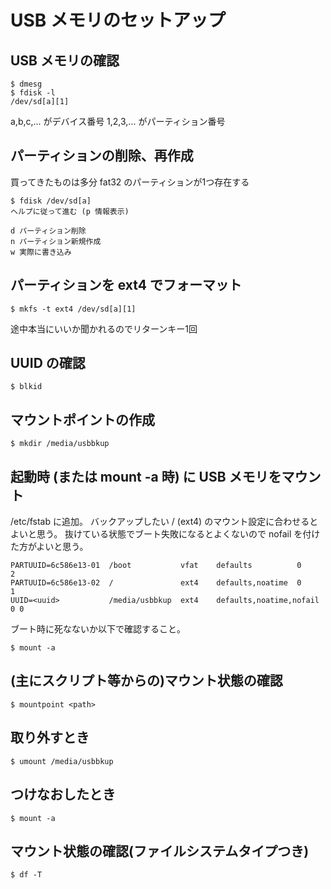 # USB メモリのセットアップ

## USB メモリの確認
```
$ dmesg
$ fdisk -l
/dev/sd[a][1]
```
a,b,c,... がデバイス番号
1,2,3,... がパーティション番号

## パーティションの削除、再作成
買ってきたものは多分 fat32 のパーティションが1つ存在する
```
$ fdisk /dev/sd[a]
ヘルプに従って進む (p 情報表示)

d パーティション削除
n パーティション新規作成
w 実際に書き込み
```

## パーティションを ext4 でフォーマット
```
$ mkfs -t ext4 /dev/sd[a][1]
```
途中本当にいいか聞かれるのでリターンキー1回

## UUID の確認
```
$ blkid
```

## マウントポイントの作成
```
$ mkdir /media/usbbkup
```

## 起動時 (または mount -a 時) に USB メモリをマウント
/etc/fstab に追加。
バックアップしたい / (ext4) のマウント設定に合わせるとよいと思う。
抜けている状態でブート失敗になるとよくないので nofail を付けた方がよいと思う。

```
PARTUUID=6c586e13-01  /boot           vfat    defaults          0       2
PARTUUID=6c586e13-02  /               ext4    defaults,noatime  0       1
UUID=<uuid>           /media/usbbkup  ext4    defaults,noatime,nofail 0 0
```

ブート時に死なないか以下で確認すること。
```
$ mount -a
```

## (主にスクリプト等からの)マウント状態の確認
```
$ mountpoint <path>
```

## 取り外すとき
```
$ umount /media/usbbkup
```

## つけなおしたとき
```
$ mount -a
```

## マウント状態の確認(ファイルシステムタイプつき)
```
$ df -T
```
